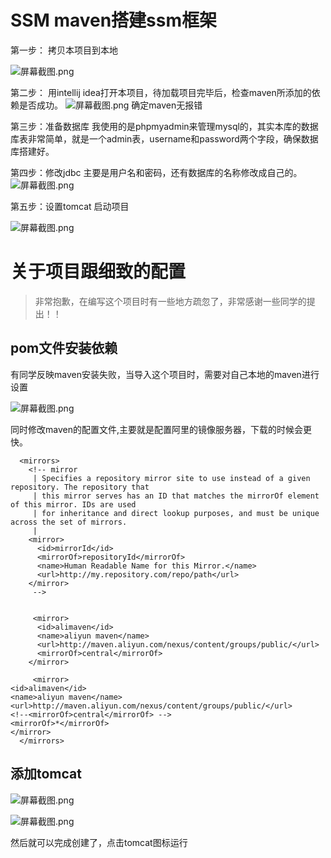 # SSM  maven搭建ssm框架

第一步：
拷贝本项目到本地


![](https://gitee.com/uploads/images/2018/0330/092527_a74bedfe_1117056.png "屏幕截图.png")


第二步：
用intellij idea打开本项目，待加载项目完毕后，检查maven所添加的依赖是否成功。
![](https://gitee.com/uploads/images/2018/0330/092934_fd6fb4d3_1117056.png "屏幕截图.png")
确定maven无报错

第三步：准备数据库
我使用的是phpmyadmin来管理mysql的，其实本库的数据库表非常简单，就是一个admin表，username和password两个字段，确保数据库搭建好。

第四步：修改jdbc
主要是用户名和密码，还有数据库的名称修改成自己的。
![](https://gitee.com/uploads/images/2018/0330/094319_b3e4cbd2_1117056.png "屏幕截图.png")


第五步：设置tomcat 启动项目

![](https://gitee.com/uploads/images/2018/0330/101510_85a95cc8_1117056.png "屏幕截图.png")

# 关于项目跟细致的配置

>非常抱歉，在编写这个项目时有一些地方疏忽了，非常感谢一些同学的提出！！

## pom文件安装依赖

有同学反映maven安装失败，当导入这个项目时，需要对自己本地的maven进行设置

![](https://gitee.com/uploads/images/2018/0606/162415_45128487_1117056.png "屏幕截图.png")

同时修改maven的配置文件,主要就是配置阿里的镜像服务器，下载的时候会更快。

```
  <mirrors>
    <!-- mirror
     | Specifies a repository mirror site to use instead of a given repository. The repository that
     | this mirror serves has an ID that matches the mirrorOf element of this mirror. IDs are used
     | for inheritance and direct lookup purposes, and must be unique across the set of mirrors.
     |
    <mirror>
      <id>mirrorId</id>
      <mirrorOf>repositoryId</mirrorOf>
      <name>Human Readable Name for this Mirror.</name>
      <url>http://my.repository.com/repo/path</url>
    </mirror>
     -->


     <mirror>
      <id>alimaven</id>
      <name>aliyun maven</name>
      <url>http://maven.aliyun.com/nexus/content/groups/public/</url>
      <mirrorOf>central</mirrorOf>        
    </mirror>

     <mirror>
<id>alimaven</id>
<name>aliyun maven</name>
<url>http://maven.aliyun.com/nexus/content/groups/public/</url>
<!--<mirrorOf>central</mirrorOf> -->
<mirrorOf>*</mirrorOf>
</mirror>
  </mirrors>
```

## 添加tomcat

![](https://gitee.com/uploads/images/2018/0606/162700_f7e93752_1117056.png "屏幕截图.png")

![](https://gitee.com/uploads/images/2018/0606/162934_b654e78b_1117056.png "屏幕截图.png")

然后就可以完成创建了，点击tomcat图标运行
